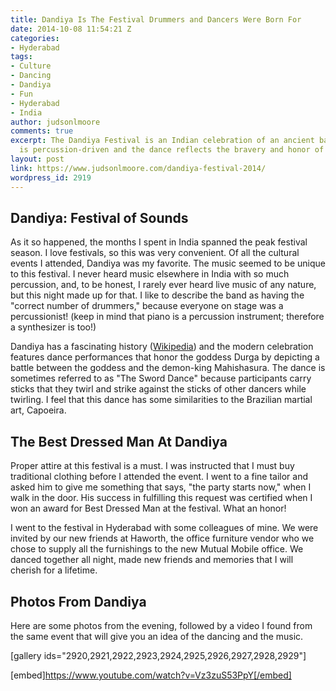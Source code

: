 ```yaml
---
title: Dandiya Is The Festival Drummers and Dancers Were Born For
date: 2014-10-08 11:54:21 Z
categories:
- Hyderabad
tags:
- Culture
- Dancing
- Dandiya
- Fun
- Hyderabad
- India
author: judsonlmoore
comments: true
excerpt: The Dandiya Festival is an Indian celebration of an ancient battle. The music
  is percussion-driven and the dance reflects the bravery and honor of battle.
layout: post
link: https://www.judsonlmoore.com/dandiya-festival-2014/
wordpress_id: 2919
---
```


## Dandiya: Festival of Sounds


As it so happened, the months I spent in India spanned the peak festival season. I love festivals, so this was very convenient. Of all the cultural events I attended, Dandiya was my favorite. The music seemed to be unique to this festival. I never heard music elsewhere in India with so much percussion, and, to be honest, I rarely ever heard live music of any nature, but this night made up for that. I like to describe the band as having the "correct number of drummers," because everyone on stage was a percussionist! (keep in mind that piano is a percussion instrument; therefore a synthesizer is too!)

Dandiya has a fascinating history ([Wikipedia](http://en.wikipedia.org/wiki/Dandiya_Raas)) and the modern celebration features dance performances that honor the goddess Durga by depicting a battle between the goddess and the demon-king Mahishasura. The dance is sometimes referred to as "The Sword Dance" because participants carry sticks that they twirl and strike against the sticks of other dancers while twirling. I feel that this dance has some similarities to the Brazilian martial art, Capoeira.


## The Best Dressed Man At Dandiya


Proper attire at this festival is a must. I was instructed that I must buy traditional clothing before I attended the event. I went to a fine tailor and asked him to give me something that says, "the party starts now," when I walk in the door. His success in fulfilling this request was certified when I won an award for Best Dressed Man at the festival. What an honor!

I went to the festival in Hyderabad with some colleagues of mine. We were invited by our new friends at Haworth, the office furniture vendor who we chose to supply all the furnishings to the new Mutual Mobile office. We danced together all night, made new friends and memories that I will cherish for a lifetime.


## Photos From Dandiya


Here are some photos from the evening, followed by a video I found from the same event that will give you an idea of the dancing and the music.



[gallery ids="2920,2921,2922,2923,2924,2925,2926,2927,2928,2929"]



[embed]https://www.youtube.com/watch?v=Vz3zuS53PpY[/embed]
